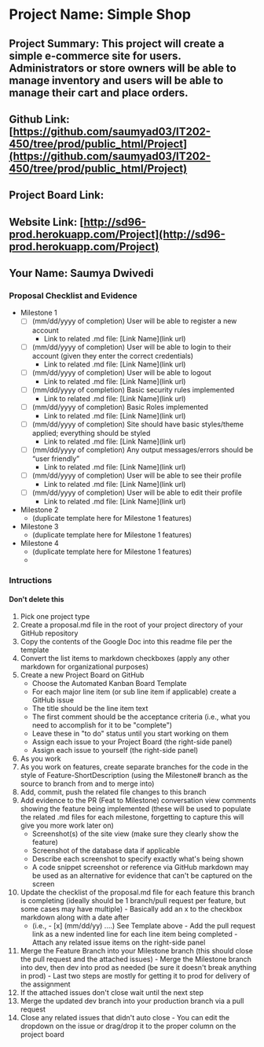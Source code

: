 # Project Name: Simple Shop
## Project Summary: This project will create a simple e-commerce site for users. Administrators or store owners will be able to manage inventory and users will be able to manage their cart and place orders.
## Github Link: [https://github.com/saumyad03/IT202-450/tree/prod/public_html/Project](https://github.com/saumyad03/IT202-450/tree/prod/public_html/Project)
## Project Board Link: 
## Website Link: [http://sd96-prod.herokuapp.com/Project](http://sd96-prod.herokuapp.com/Project)
## Your Name: Saumya Dwivedi

<!-- Line item / Feature template (use this for each bullet point) -- DO NOT DELETE THIS SECTION


- [ ] \(mm/dd/yyyy of completion) Feature Title (from the proposal bullet point, if it's a sub-point indent it properly)
  -  Link to related .md file: [Link Name](link url)

 End Line item / Feature Template -- DO NOT DELETE THIS SECTION --> 
 
 
### Proposal Checklist and Evidence

- Milestone 1
    - [ ] \(mm/dd/yyyy of completion) User will be able to register a new account
        -  Link to related .md file: [Link Name](link url)
    - [ ] \(mm/dd/yyyy of completion) User will be able to login to their account (given they enter the correct credentials)
        -  Link to related .md file: [Link Name](link url)
    - [ ] \(mm/dd/yyyy of completion) User will be able to logout
        -  Link to related .md file: [Link Name](link url)
    - [ ] \(mm/dd/yyyy of completion) Basic security rules implemented
        -  Link to related .md file: [Link Name](link url)
    - [ ] \(mm/dd/yyyy of completion) Basic Roles implemented
        -  Link to related .md file: [Link Name](link url)
    - [ ] \(mm/dd/yyyy of completion) Site should have basic styles/theme applied; everything should be styled
        -  Link to related .md file: [Link Name](link url)
    - [ ] \(mm/dd/yyyy of completion) Any output messages/errors should be “user friendly”
        -  Link to related .md file: [Link Name](link url)
    - [ ] \(mm/dd/yyyy of completion) User will be able to see their profile
        -  Link to related .md file: [Link Name](link url)
    - [ ] \(mm/dd/yyyy of completion) User will be able to edit their profile
        -  Link to related .md file: [Link Name](link url)
- Milestone 2
  - (duplicate template here for Milestone 1 features)
- Milestone 3
  - (duplicate template here for Milestone 1 features)
- Milestone 4
  - (duplicate template here for Milestone 1 features)
  - 
### Intructions
#### Don't delete this
1. Pick one project type
2. Create a proposal.md file in the root of your project directory of your GitHub repository
3. Copy the contents of the Google Doc into this readme file per the template
4. Convert the list items to markdown checkboxes (apply any other markdown for organizational purposes)
5. Create a new Project Board on GitHub
   - Choose the Automated Kanban Board Template
   - For each major line item (or sub line item if applicable) create a GitHub issue
   - The title should be the line item text
   - The first comment should be the acceptance criteria (i.e., what you need to accomplish for it to be "complete")
   - Leave these in "to do" status until you start working on them
   - Assign each issue to your Project Board (the right-side panel)
   - Assign each issue to yourself (the right-side panel)
6. As you work
  1. As you work on features, create separate branches for the code in the style of Feature-ShortDescription (using the Milestone# branch as the source to branch from and to merge into)
  2. Add, commit, push the related file changes to this branch
  3. Add evidence to the PR (Feat to Milestone) conversation view comments showing the feature being implemented (these will be used to populate the related .md files for each milestone, forgetting to capture this will give you more work later on)
     - Screenshot(s) of the site view (make sure they clearly show the feature)
     - Screenshot of the database data if applicable
     - Describe each screenshot to specify exactly what's being shown
     - A code snippet screenshot or reference via GitHub markdown may be used as an alternative for evidence that can't be captured on the screen
  4. Update the checklist of the proposal.md file for each feature this branch is completing (ideally should be 1 branch/pull request per feature, but some cases may have multiple)
    - Basically add an x to the checkbox markdown along with a date after
      - (i.e.,   - [x] (mm/dd/yy) ....) See Template above
    - Add the pull request link as a new indented line for each line item being completed
    - Attach any related issue items on the right-side panel
  5. Merge the Feature Branch into your Milestone branch (this should close the pull request and the attached issues)
    - Merge the Milestone branch into dev, then dev into prod as needed (be sure it doesn't break anything in prod)
    - Last two steps are mostly for getting it to prod for delivery of the assignment 
  7. If the attached issues don't close wait until the next step
  8. Merge the updated dev branch into your production branch via a pull request
  9. Close any related issues that didn't auto close
    - You can edit the dropdown on the issue or drag/drop it to the proper column on the project board